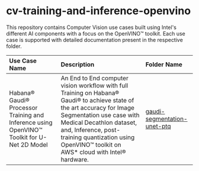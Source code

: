 # cv-training-and-inference-openvino  
This repository contains Computer Vision use cases built using Intel's different AI components with a focus on the OpenVINO™ toolkit. Each use case is supported with detailed documentation present in the respective folder.
  
  


  
| Use Case Name   |      Description      |  Folder Name |
|:--------|:-------------|:-----|
| Habana® Gaudi® Processor Training and Inference using OpenVINO™ Toolkit for U-Net 2D Model |   An End to End computer vision workflow with full Training on Habana® Gaudi® to achieve state of the art accuracy for Image Segmentation use case with Medical Decathlon dataset, and, Inference, post-training quantization using OpenVINO™ toolkit on AWS* cloud with Intel® hardware. | [gaudi-segmentation-unet-ptq](https://github.com/intel/cv-training-and-inference-openvino/tree/main/gaudi-segmentation-unet-ptq) |
